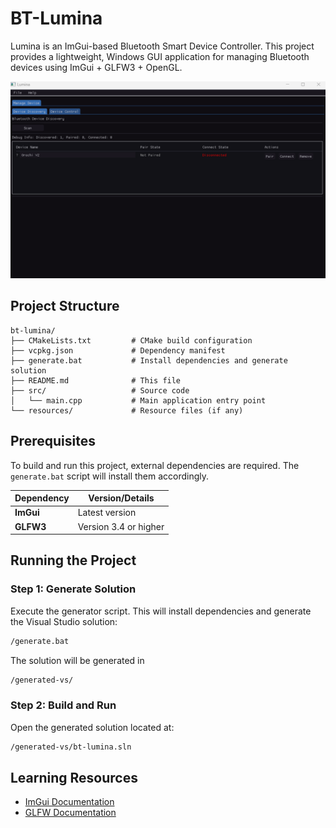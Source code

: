 # BT-Lumina

Lumina is an ImGui-based Bluetooth Smart Device Controller. This project provides a lightweight, Windows GUI application for managing Bluetooth devices using ImGui + GLFW3 + OpenGL.

![Preview](preview.png)

## Project Structure

```
bt-lumina/
├── CMakeLists.txt         # CMake build configuration
├── vcpkg.json             # Dependency manifest
├── generate.bat           # Install dependencies and generate solution
├── README.md              # This file
├── src/                   # Source code
│   └── main.cpp           # Main application entry point
└── resources/             # Resource files (if any)
```

## Prerequisites

To build and run this project, external dependencies are required. The `generate.bat` script will install them accordingly.

| Dependency | Version/Details |
|------------|----------------|
| **ImGui**  | Latest version |
| **GLFW3**  | Version 3.4 or higher |

## Running the Project

### Step 1: Generate Solution

Execute the generator script. This will install dependencies and generate the Visual Studio solution:

```cmd
/generate.bat
```

The solution will be generated in 
```cmd
/generated-vs/
```

### Step 2: Build and Run

Open the generated solution located at:
```cmd
/generated-vs/bt-lumina.sln
```


## Learning Resources

- [ImGui Documentation](https://github.com/ocornut/imgui)
- [GLFW Documentation](https://www.glfw.org/documentation.html)

